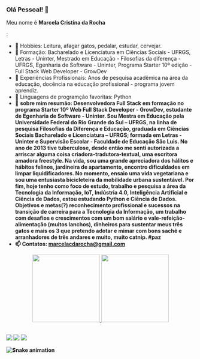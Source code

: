 ### Olá Pessoal! 👹
<p>Meu nome é <strong>Marcela Cristina da Rocha</strong></p>
:

- 🔭 Hobbies: Leitura, afagar gatos, pedalar, estudar, cervejar.
- 🌱 Formação: Bacharelado e Licenciatura em Ciências Sociais - UFRGS, Letras - Uninter, Mestrado em Educação - Filosofias da diferença - UFRGS, Egenharia de Software - Uninter, Programa Starter 10º edição - Full Stack Web Developer - GrowDev
- 👯 Experiências Profissionais: Anos de pesquisa acadêmica na área da educação, docência na educação profissional - programa jovem aprendiz.
- 🤔 Linguagens de programção favoritas: Python
- 💬 <strong>sobre mim resumão<strong>: Desenvolvedora Full Stack em formação no programa Starter 10º Web Full Stack Developer - GrowDev, estudante de Egenharia de Software - Uninter. Sou Mestra em Educação pela Universidade Federal do Rio Grande do Sul – UFRGS, na linha de pesquisa Filosofias da Diferença e Educação, graduada em Ciências Sociais Bacharelado e Licenciatura – UFRGS; formada em Letras - Uninter e Supervisão Escolar - Faculdade de Educação São Luis. No ano de 2013 tive tuberculose, desde então me senti autorizada a arriscar alguma coisa criadora-tradutora-textual, uma escritora amadora freestyle. Na vida, sou uma grande apreciadora dos hálitos e hábitos felinos, jardineira de apartamento, encontro dificuldades em limpar liquidificadores. No momento, ensaio uma vida vegetariana e sou uma entusiasta bicicleteira da mobilidade urbana sustentável. 
Por fim, hoje tenho como foco de estudo, trabalho e pesquisa a área da Tecnologia da Informação, IoT, Indústria 4.0, Inteligência Artificial e Ciência de Dados, estou estudando Python e Ciência de Dados. Objetivos e metas(?) reconhecimento profissional e sucessos na transição de carreira para a Tecnologia da Informação, um trabalho com desafios e crescimentos com um bom salário e vale-refeição-alimentação (muitos lanchos), dinheiros para sustentar meus três gatos e mais os 3 que pretendo adotar e mimar com bons sachê e arranhadores de três andares e muito, muito catnip. #paz
- 📫 Contatos: marcelacdarocha@gmail.com 



<div align="center">
  <a href="https://github.com/marcelacdarocha">
  <img height="180em" src="https://github-readme-stats.vercel.app/api?username=marcelacdarocha&show_icons=true&theme=city_lights&include_all_commits=true&count_private=true"/>
  <img height="180em" src="https://github-readme-stats.vercel.app/api/top-langs/?username=marcelacdarocha&layout=compact&langs_count=7&theme=city_lights"/>
</div>
  
##
  
<div> 
  <a href="https://www.instagram.com/suingdafuinha" target="_blank"><img src="https://img.shields.io/badge/-Instagram-%23E4405F?style=for-the-badge&logo=instagram&logoColor=white" target="_blank"></a>
  <a href = "mailto:marceladarocha@gmail.com"><img src="https://img.shields.io/badge/-outlook-%23333?style=for-the-badge&logo=microsoft&logoColor=white" target="_blank"></a>
  <a href="https://www.linkedin.com/in/marcela-da-rocha-106895208/" target="_blank"><img src="https://img.shields.io/badge/-LinkedIn-%230077B5?style=for-the-badge&logo=linkedin&logoColor=white" target="_blank"></a>
  
  ![Snake animation](https://github.com/montoyaaa/montoyaaa/blob/output/github-contribution-grid-snake.svg)
</div>
  
